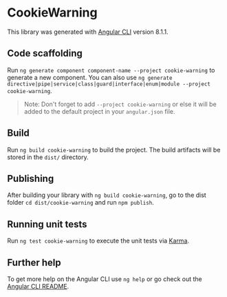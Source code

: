 # CookieWarning

This library was generated with [Angular CLI](https://github.com/angular/angular-cli) version 8.1.1.

## Code scaffolding

Run `ng generate component component-name --project cookie-warning` to generate a new component. You can also use `ng generate directive|pipe|service|class|guard|interface|enum|module --project cookie-warning`.
> Note: Don't forget to add `--project cookie-warning` or else it will be added to the default project in your `angular.json` file. 

## Build

Run `ng build cookie-warning` to build the project. The build artifacts will be stored in the `dist/` directory.

## Publishing

After building your library with `ng build cookie-warning`, go to the dist folder `cd dist/cookie-warning` and run `npm publish`.

## Running unit tests

Run `ng test cookie-warning` to execute the unit tests via [Karma](https://karma-runner.github.io).

## Further help

To get more help on the Angular CLI use `ng help` or go check out the [Angular CLI README](https://github.com/angular/angular-cli/blob/master/README.md).

